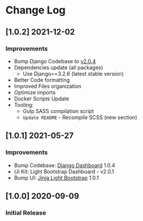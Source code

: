 # Change Log

## [1.0.2] 2021-12-02
### Improvements

- Bump Django Codebase to [v2.0.4](https://github.com/app-generator/boilerplate-code-django-dashboard/releases)
- Dependencies update (all packages)
  - Use Django==3.2.6 (latest stable version)
- Better Code formatting
- Improved Files organization
- Optimize imports
- Docker Scripts Update 
- Tooling:
  - Gulp SASS compilation script   
  - `Update README` - Recompile SCSS (new section)

## [1.0.1] 2021-05-27
### Improvements

- Bump Codebase: [Django Dashboard](https://github.com/app-generator/boilerplate-code-django-dashboard) 1.0.4
- UI Kit: Light Bootstrap Dashboard - v2.0.1
- Bump UI: [Jinja Light Bootstrap](https://github.com/app-generator/jinja-light-bootstrap) 1.0.1

## [1.0.0] 2020-09-09
### Initial Release

